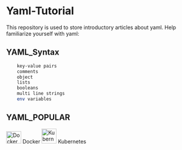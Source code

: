 # Yaml-Tutorial

This repository is used to store introductory articles about yaml. Help familiarize yourself with yaml:

## YAML_Syntax

```bash
    key-value pairs
    comments
    object
    lists
    booleans
    multi line strings
    env variables
```
## YAML_POPULAR
 <img src="https://img.icons8.com/color/2x/docker.png" alt="Docker icon" width="40" height="33"> Docker
 <img src="https://cdn.icon-icons.com/icons2/2699/PNG/128/kubernetes_logo_icon_168359.png" alt="Kubernetes icon" width="40" height="40"> Kubernetes

